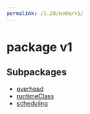 ```yaml
---
permalink: /1.20/node/v1/
---
```


# package v1



## Subpackages

* [overhead](node-v1-overhead.md)
* [runtimeClass](node-v1-runtimeClass.md)
* [scheduling](node-v1-scheduling.md)